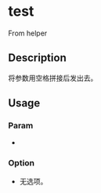 # test
From helper
## Description
将参数用空格拼接后发出去。
## Usage
### Param
- [text...]: 将被发出的参数。
### Option
- 无选项。